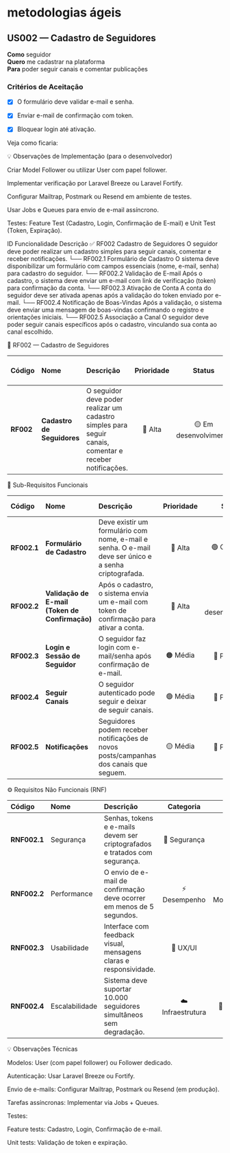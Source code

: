 # metodologias ágeis

## US002 — Cadastro de Seguidores

**Como** seguidor  
**Quero** me cadastrar na plataforma  
**Para** poder seguir canais e comentar publicações

### Critérios de Aceitação
- [x] O formulário deve validar e-mail e senha.
- [x] Enviar e-mail de confirmação com token.
- [x] Bloquear login até ativação.  



Veja como ficaria:

💡 Observações de Implementação (para o desenvolvedor)

Criar Model Follower ou utilizar User com papel follower.

Implementar verificação por Laravel Breeze ou Laravel Fortify.

Configurar Mailtrap, Postmark ou Resend em ambiente de testes.

Usar Jobs e Queues para envio de e-mail assíncrono.

Testes: Feature Test (Cadastro, Login, Confirmação de E-mail) e Unit Test (Token, Expiração).

ID	Funcionalidade	Descrição
✅ RF002	Cadastro de Seguidores	O seguidor deve poder realizar um cadastro simples para seguir canais, comentar e receber notificações.
└── RF002.1	Formulário de Cadastro	O sistema deve disponibilizar um formulário com campos essenciais (nome, e-mail, senha) para cadastro do seguidor.
└── RF002.2	Validação de E-mail	Após o cadastro, o sistema deve enviar um e-mail com link de verificação (token) para confirmação da conta.
└── RF002.3	Ativação de Conta	A conta do seguidor deve ser ativada apenas após a validação do token enviado por e-mail.
└── RF002.4	Notificação de Boas-Vindas	Após a validação, o sistema deve enviar uma mensagem de boas-vindas confirmando o registro e orientações iniciais.
└── RF002.5	Associação a Canal	O seguidor deve poder seguir canais específicos após o cadastro, vinculando sua conta ao canal escolhido.


🧩 RF002 — Cadastro de Seguidores

| Código    | Nome                       | Descrição                                                                                               | Prioridade |         Status        | Critérios de Aceitação                                              |
| :-------- | :------------------------- | :------------------------------------------------------------------------------------------------------ | :--------: | :-------------------: | :------------------------------------------------------------------ |
| **RF002** | **Cadastro de Seguidores** | O seguidor deve poder realizar um cadastro simples para seguir canais, comentar e receber notificações. |   🔺 Alta  | 🟡 Em desenvolvimento | O usuário consegue criar uma conta, validar e acessar a plataforma. |

🔹 Sub-Requisitos Funcionais

| Código      | Nome                                           | Descrição                                                                                             | Prioridade |         Status        | Critérios de Aceitação                                                                            |
| :---------- | :--------------------------------------------- | :---------------------------------------------------------------------------------------------------- | :--------: | :-------------------: | :------------------------------------------------------------------------------------------------ |
| **RF002.1** | **Formulário de Cadastro**                     | Deve existir um formulário com nome, e-mail e senha. O e-mail deve ser único e a senha criptografada. |   🔺 Alta  |      🟢 Concluído     | Campos obrigatórios validados, erro amigável exibido e redirecionamento para tela de confirmação. |
| **RF002.2** | **Validação de E-mail (Token de Confirmação)** | Após o cadastro, o sistema envia um e-mail com token de confirmação para ativar a conta.              |   🔺 Alta  | 🟡 Em desenvolvimento | Token expira em 24h; link confirma conta; login bloqueado antes da confirmação.                   |
| **RF002.3** | **Login e Sessão de Seguidor**                 | O seguidor faz login com e-mail/senha após confirmação de e-mail.                                     |  🟠 Média  |      🔴 Pendente      | Somente usuários confirmados podem acessar; sessão expira em 2h.                                  |
| **RF002.4** | **Seguir Canais**                              | O seguidor autenticado pode seguir e deixar de seguir canais.                                         |  🟢 Média  |      🔴 Pendente      | Botão alterna “Seguir/Seguindo”; relação persistida (`followers`).                                |
| **RF002.5** | **Notificações**                               | Seguidores podem receber notificações de novos posts/campanhas dos canais que seguem.                 |  🟡 Média  |      🔴 Pendente      | Seguidor pode ativar/desativar notificações; e-mails enviados automaticamente.                    |

⚙️ Requisitos Não Funcionais (RNF)

| Código       | Nome           | Descrição                                                                   |     Categoria     |      Status      |
| :----------- | :------------- | :-------------------------------------------------------------------------- | :---------------: | :--------------: |
| **RNF002.1** | Segurança      | Senhas, tokens e e-mails devem ser criptografados e tratados com segurança. |    🔐 Segurança   |     🟢 Ativo     |
| **RNF002.2** | Performance    | O envio de e-mail de confirmação deve ocorrer em menos de 5 segundos.       |    ⚡ Desempenho   | 🟡 Monitoramento |
| **RNF002.3** | Usabilidade    | Interface com feedback visual, mensagens claras e responsividade.           |      🎨 UX/UI     |     🟢 Ativo     |
| **RNF002.4** | Escalabilidade | Sistema deve suportar 10.000 seguidores simultâneos sem degradação.         | ☁️ Infraestrutura |   🔴 Planejado   |


💡 Observações Técnicas

Modelos: User (com papel follower) ou Follower dedicado.

Autenticação: Usar Laravel Breeze ou Fortify.

Envio de e-mails: Configurar Mailtrap, Postmark ou Resend (em produção).

Tarefas assíncronas: Implementar via Jobs + Queues.

Testes:

Feature tests: Cadastro, Login, Confirmação de e-mail.

Unit tests: Validação de token e expiração.

